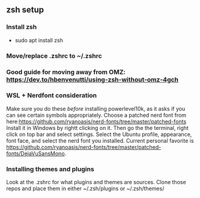 ## zsh setup

### Install zsh

* sudo apt install zsh

### Move/replace .zshrc to ~/.zshrc

### Good guide for moving away from OMZ: https://dev.to/hbenvenutti/using-zsh-without-omz-4gch

### WSL + Nerdfont consideration

Make sure you do these *before* installing powerlevel10k, as it asks if you can see certain symbols appropriately.
Choose a patched nerd font from here:https://github.com/ryanoasis/nerd-fonts/tree/master/patched-fonts
Install it in Windows by rightt clicking on it.
Then go the the terminal, right click on top bar and select settings.
Select the Ubuntu profile, appearance, font face, and select the nerd font you installed.
Current personal favorite is https://github.com/ryanoasis/nerd-fonts/tree/master/patched-fonts/DejaVuSansMono.

### Installing themes and plugins
Look at the .zshrc for what plugins and themes are sources.
Clone those repos and place them in either ~/.zsh/plugins or ~/.zsh/themes/

